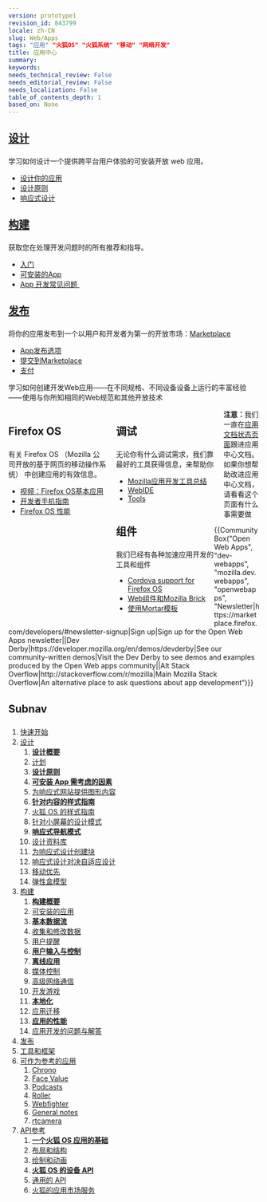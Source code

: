 ```yaml
---
version: prototype1
revision_id: 843799
locale: zh-CN
slug: Web/Apps
tags: "应用" "火狐OS" "火狐系统" "移动" "网络开发"
title: 应用中心
summary: 
keywords: 
needs_technical_review: False
needs_editorial_review: False
needs_localization: False
table_of_contents_depth: 1
based_on: None
---
```

<div class="initial-steps clear" id="sect1">
<div class="panel">
<h2 class="section-design" id="设计" style="margin-bottom: 20px; line-height: 30px; "><a href="https://developer.mozilla.org/en-US/docs/Web/Apps/Design">设计</a></h2>

<p>学习如何设计一个提供跨平台用户体验的可安装开放 web 应用。</p>

<ul class="no-bullets">
 <li><a href="https://developer.mozilla.org/en-US/Apps/Design/Planning_your_app">设计你的应用</a></li>
 <li><a href="https://developer.mozilla.org/en-US/docs/Web/Apps/Design/Design_Principles">设计原则</a></li>
 <li><a href="https://developer.mozilla.org/en-US/Apps/app_layout/responsive_design_building_blocks">响应式设计</a></li>
</ul>
</div>

<div class="panel">
<h2 class="section-build" id="构建" style="margin-bottom: 20px; line-height: 30px; "><a href="https://developer.mozilla.org/en-US/docs/Web/Apps/Build">构建</a></h2>

<p>获取您在处理开发问题时的所有推荐和指导。</p>

<ul class="no-bullets">
 <li><a href="https://developer.mozilla.org/en-US/Apps/Quickstart">入门</a></li>
 <li><a href="https://developer.mozilla.org/en-US/Apps/Build/installable_apps">可安装的App</a></li>
 <li><a href="https://developer.mozilla.org/en-US/Apps/Developing/App_development_FAQ">App 开发常见问题&nbsp;</a></li>
</ul>
</div>

<div class="panel">
<h2 class="section-publish" id="发布" style="margin-bottom: 20px; line-height: 30px; "><a href="https://developer.mozilla.org/en-US/docs/Mozilla/Marketplace">发布</a></h2>

<p>将你的应用发布到一个以用户和开发者为第一的开放市场：<a href="https://developer.mozilla.org/en-US/Marketplace">Marketplace</a></p>

<ul class="no-bullets">
 <li><a href="https://developer.mozilla.org/en-US/Marketplace/Publishing/Publish_options">App发布选项</a></li>
 <li><a href="https://developer.mozilla.org/en-US/Marketplace/Submission/Submitting_an_app">提交到Marketplace</a></li>
 <li><a href="https://developer.mozilla.org/en-US/Marketplace/Monetization">支付</a></li>
</ul>
</div>
</div>

<div class="summary">
<p><span class="seoSummary" style="border-bottom-width:0px; border-left-width:0px; border-right-width:0px; border-top-width:0px; padding-bottom:0px; padding-left:0px; padding-right:0px; padding-top:0px">学习如何创建开发Web应用——在不同规格、不同设备设备上运行的丰富经验——使用与你所知相同的Web规范和其他开放技术</span></p>
</div>

<div class="column-container">
<div class="column-4" style="margin-right: 19px; width: 197px; float: left; ">
<h2 id="Firefox_OS" style="margin-bottom: 20px; line-height: 30px; ">Firefox OS</h2>

<p>有关 Firefox OS （Mozilla 公司开放的基于网页的移动操作系统） 中创建应用的有效信息。&nbsp;</p>

<ul>
 <li><a href="https://developer.mozilla.org/en-US/Firefox_OS/Screencast_series:_App_Basics_for_Firefox_OS">视频：Firefox OS基本应用</a></li>
 <li><a href="https://developer.mozilla.org/en-US/Firefox_OS/Developer_phone_guide">开发者手机指南</a></li>
 <li><a href="https://developer.mozilla.org/en-US/Apps/Build/Performance/Firefox_OS_performance_testing">Firefox OS 性能</a></li>
</ul>
</div>

<div class="column-4" style="margin-right: 19px; width: 197px; float: left; ">
<h2 id="调试" style="margin-bottom: 20px; line-height: 30px; ">调试</h2>

<p>无论你有什么调试需求，我们靠最好的工具获得信息，来帮助你</p>

<ul>
 <li><a href="https://developer.mozilla.org/en-US/Apps/Tools_and_frameworks/App_developer_tools">Mozilla应用开发工具总结</a></li>
 <li><a href="https://developer.mozilla.org/en-US/docs/Tools/WebIDE">WebIDE</a></li>
 <li><a href="https://developer.mozilla.org/en-US/docs/Tools">Tools</a></li>
</ul>
</div>

<div class="column-4" style="width: 197px; float: left; ">
<h2 id="组件" style="margin-bottom: 20px; line-height: 30px; ">组件</h2>

<p>我们已经有各种加速应用开发的工具和组件</p>

<ul>
 <li><a href="https://developer.mozilla.org/en-US/Apps/Tools_and_frameworks/Cordova_support_for_Firefox_OS">Cordova support for Firefox OS</a></li>
 <li><a href="https://developer.mozilla.org/en-US/Apps/Tools_and_frameworks/Web_components">Web组件和Mozilla Brick</a></li>
 <li><a href="https://developer.mozilla.org/en-US/docs/Web/Apps/Developing/App_templates">使用Mortar模板</a></li>
</ul>
</div>
</div>

<div class="note">
<p><strong>注意：</strong>我们一直在<a href="https://developer.mozilla.org/en-US/docs/MDN/Doc_status/Apps">应用文档状态页面</a>跟进应用中心文档。如果你想帮助改进应用中心文档，请看看这个页面有什么事需要做</p>
</div>

<p>{{CommunityBox("Open Web Apps", "dev-webapps", "mozilla.dev.webapps", "openwebapps", "Newsletter|https://marketplace.firefox.com/developers/#newsletter-signup|Sign up|Sign up for the Open Web Apps newsletter||Dev Derby|https://developer.mozilla.org/en/demos/devderby|See our community-written demos|Visit the Dev Derby to see demos and examples produced by the Open Web apps community||Alt Stack Overflow|http://stackoverflow.com/r/mozilla|Main Mozilla Stack Overflow|An alternative place to ask questions about app development")}}</p>

<h2 id="Subnav" style="margin-bottom: 20px; line-height: 30px; ">Subnav</h2>

<ol>
 <li><a href="https://developer.mozilla.org/en-US/Apps/Quickstart">快速开始</a></li>
 <li><a href="https://developer.mozilla.org/en-US/Apps/Design" title="Information regarding app and interface design practices.">设计</a>
  <ol>
   <li><strong><a href="https://developer.mozilla.org/en-US/Apps/Design">设计概要</a></strong></li>
   <li><a href="https://developer.mozilla.org/en-US/Apps/Design/Planning_your_app">计划</a></li>
   <li><strong><a href="https://developer.mozilla.org/en-US/Apps/Design/Design_Principles">设计原则</a></strong></li>
   <li><strong><a href="https://developer.mozilla.org/en-US/Apps/Design/Installed_app_considerations">可安装 App 需考虑的因素</a></strong></li>
   <li><a href="https://developer.mozilla.org/en-US/Apps/Design/Graphics_for_responsive_sites">为响应式网站提供图形内容</a></li>
   <li><strong><a href="https://developer.mozilla.org/en-US/Apps/Design/Content">针对内容的样式指南</a></strong></li>
   <li><a href="http://www.mozilla.org/en-US/styleguide/products/firefox-os/">火狐 OS 的样式指南</a></li>
   <li><a href="https://developer.mozilla.org/en-US/Apps/Design/Patterns">针对小屏幕的设计模式</a></li>
   <li><strong><a href="https://developer.mozilla.org/en-US/Apps/Design/Responsive_Navigation_Patterns">响应式导航模式</a></strong></li>
   <li><a href="https://developer.mozilla.org/en-US/Apps/Design/Design_asset_library">设计资料库</a></li>
   <li><a href="https://developer.mozilla.org/en-US/Apps/app_layout/responsive_design_building_blocks">为响应式设计创建块</a></li>
   <li><a href="https://developer.mozilla.org/en-US/Apps/app_layout/Responsive_design_versus_adaptive_design">响应式设计对决自适应设计</a></li>
   <li><a href="https://developer.mozilla.org/en-US/Apps/app_layout/Mobile_first">移动优先</a></li>
   <li><a href="https://developer.mozilla.org/en-US/docs/Web/Guide/CSS/Flexible_boxes">弹性盒模型</a></li>
  </ol>
 </li>
 <li><a href="https://developer.mozilla.org/en-US/Apps/Build" title="This section contains documentation about building app functionality, with HTML5 and device APIs (WebAPIs).">构建</a>
  <ol>
   <li><strong><a href="https://developer.mozilla.org/en-US/Apps/Build">构建概要</a></strong></li>
   <li><a href="https://developer.mozilla.org/en-US/Apps/Build/installable_apps">可安装的应用</a></li>
   <li><strong><a href="https://developer.mozilla.org/en-US/Apps/Build/Basic_data_flow">基本数据流</a></strong></li>
   <li><a href="https://developer.mozilla.org/en-US/Apps/Build/gather_and_modify_data">收集和修改数据</a></li>
   <li><a href="https://developer.mozilla.org/en-US/Apps/Build/User_notifications">用户提醒</a></li>
   <li><strong><a href="https://developer.mozilla.org/en-US/Apps/Build/User_input_methods">用户输入与控制</a></strong></li>
   <li><strong><a href="https://developer.mozilla.org/en-US/Apps/Build/Offline">离线应用</a></strong></li>
   <li><a href="https://developer.mozilla.org/en-US/Apps/Build/Manipulating_media">媒体控制</a></li>
   <li><a href="https://developer.mozilla.org/en-US/Apps/Build/Advanced_network_communication">高级网络通信</a></li>
   <li><a href="https://developer.mozilla.org/en-US/docs/Games">开发游戏</a></li>
   <li><strong><a href="https://developer.mozilla.org/en-US/Apps/Build/Localization">本地化</a></strong></li>
   <li><a href="https://developer.mozilla.org/en-US/Apps/Build/Porting">应用迁移</a></li>
   <li><strong><a href="https://developer.mozilla.org/en-US/Apps/Build/Performance">应用的性能</a></strong></li>
   <li><a href="https://developer.mozilla.org/en-US/Apps/Build/App_development_FAQ">应用开发的问题与解答</a></li>
  </ol>
 </li>
 <li><a href="https://developer.mozilla.org/en-US/Marketplace">发布</a></li>
 <li><a href="https://developer.mozilla.org/en-US/Apps/Tools_and_frameworks">工具和框架</a></li>
 <li><a href="https://developer.mozilla.org/en-US/Apps/Reference_apps">可作为参考的应用</a>
  <ol>
   <li><a href="https://developer.mozilla.org/en-US/Apps/Reference_apps/Chrono">Chrono</a></li>
   <li><a href="https://developer.mozilla.org/en-US/Apps/Reference_apps/Face_value">Face Value</a></li>
   <li><a href="https://developer.mozilla.org/en-US/Apps/Reference_apps/Podcasts">Podcasts</a></li>
   <li><a href="https://developer.mozilla.org/en-US/Apps/Reference_apps/Roller">Roller</a></li>
   <li><a href="https://developer.mozilla.org/en-US/Apps/Reference_apps/Webfighter">Webfighter</a></li>
   <li><a href="https://developer.mozilla.org/en-US/Apps/Reference_apps/General_notes">General notes</a></li>
   <li><a href="https://developer.mozilla.org/en-US/Apps/Reference_apps/rtcamera">rtcamera</a></li>
  </ol>
 </li>
 <li><a href="https://developer.mozilla.org/en-US/Apps/Reference">API参考</a>
  <ol>
   <li><strong><a href="https://developer.mozilla.org/en-US/Apps/Reference/Foundation_of_a_Firefox_OS_app">一个火狐 OS 应用的基础</a></strong></li>
   <li><a href="https://developer.mozilla.org/en-US/Apps/Reference/Layout_and_structure">布局和结构</a></li>
   <li><a href="https://developer.mozilla.org/en-US/Apps/Reference/Drawing_and_animation">绘制和动画</a></li>
   <li><strong><a href="https://developer.mozilla.org/en-US/Apps/Reference/Firefox_OS_device_APIs">火狐 OS 的设备&nbsp;API</a></strong></li>
   <li><a href="https://developer.mozilla.org/en-US/Apps/Reference/General_Web_APIs">通用的 API</a></li>
   <li><a href="https://developer.mozilla.org/en-US/Apps/Reference/Firefox_Marketplace_services">火狐的应用市场服务</a></li>
  </ol>
 </li>
</ol>

<p>&nbsp;</p>

